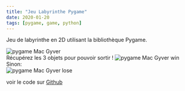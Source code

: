 ```yaml
---
title: "Jeu Labyrinthe Pygame"
date: 2020-01-20
tags: [pygame, game, python]
---
```

Jeu de labyrinthe en 2D utilisant la bibliothèque Pygame.

<img src="{{ site.url }}{{ site.baseurl }}/images/projet3/animation.gif" alt="pygame Mac Gyver">
<br/>
Récupérez les 3 objets pour pouvoir sortir !
<img src="{{ site.url }}{{ site.baseurl }}/images/projet3/win.png" alt="pygame Mac Gyver win">
<br/>
Sinon:<br/>
<img src="{{ site.url }}{{ site.baseurl }}/images/projet3/lose.png" alt="pygame Mac Gyver lose">

voir le code sur [Github](https://github.com/MassDo/Projet3)